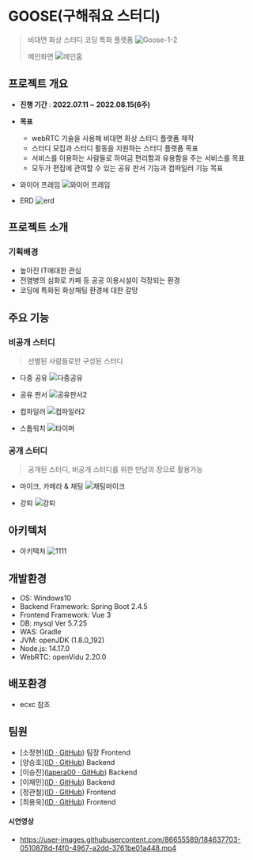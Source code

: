 # GOOSE(구해줘요 스터디)

>비대면 화상 스터디 코딩 특화 플랫폼 
![Goose-1-2](https://user-images.githubusercontent.com/86655589/184588991-bb65717d-ff72-40fc-8e3a-c8eb15819df4.png)
>
>
>메인화면
![메인홈](https://user-images.githubusercontent.com/86655589/184629331-e87e00d5-887a-4e07-8706-4d1d7eebeeb5.png)

## 프로젝트 개요

- **진행 기간** : **2022.07.11 ~ 2022.08.15(6주)**

- **목표**
  - webRTC 기술을 사용해 비대면 화상 스터디 플랫폼 제작
  - 스터디 모집과 스터디 활동을 지원하는 스터디 플랫폼 목표
  - 서비스를 이용하는 사람들로 하여금 편리함과 유용함을 주는 서비스를 목표
  - 모두가 편집에 관여할 수 있는 공유 판서 기능과 컴파일러 기능 목표
  

- 와이어 프레임
![와이어 프레임](https://user-images.githubusercontent.com/86655589/184591676-be098f63-7a07-45b8-9504-15e97387f857.png)

- ERD
![erd](https://user-images.githubusercontent.com/86655589/184592347-b8b6a17a-62b9-4272-a5e8-e2c31e3e8365.png)



## 프로젝트 소개

### 기획배경

- 높아진 IT에대한 관심
- 전염병의 심화로 카페 등 공공 이용시설이 걱정되는 환경
- 코딩에 특화된 화상채팅 환경에 대한 갈망



## 주요 기능



### 비공개 스터디
> 선별된 사람들로만 구성된 스터디
- 다중 공유
![다중공유](https://user-images.githubusercontent.com/86655589/184599253-53cc9fe8-e0fa-44aa-b0ec-9ea65eb2af98.gif)

- 공유 판서
![공유판서2](https://user-images.githubusercontent.com/86655589/184804050-9d157aeb-6e8f-4af8-a140-927a6b2f9819.gif)

- 컴파일러
![컴파일러2](https://user-images.githubusercontent.com/86655589/184805481-5aa2c663-4c12-4871-acfd-704e0b2dae4e.gif)


- 스톱워치
![타이머](https://user-images.githubusercontent.com/86655589/184599763-33ef3ac7-511f-40b3-a8eb-f179001d7755.gif)



### 공개 스터디
> 공개된 스터디, 비공개 스터디를 위한 만남의 장으로 활용가능
- 마이크, 카메라 & 채팅
![채팅마이크](https://user-images.githubusercontent.com/86655589/184601420-d76bbf40-e8ac-4598-87af-4fb07c8afe03.gif)

- 강퇴
![강퇴](https://user-images.githubusercontent.com/86655589/184600601-61132c9f-a554-4740-882c-a90c7ee5af81.gif)



## 아키텍처
- 아키텍처
![1111](https://user-images.githubusercontent.com/86655589/184800962-77e8e8d0-553e-4289-b9a4-1b857b7b0b08.jpg)



## 개발환경
- OS: Windows10
- Backend Framework: Spring Boot 2.4.5
- Frontend Framework: Vue 3
- DB: mysql Ver 5.7.25
- WAS: Gradle
- JVM: openJDK (1.8.0_192)
- Node.js: 14.17.0
- WebRTC: openVidu 2.20.0

## 배포환경
- ecxc 참조

## 팀원

- [소정현]([ID · GitHub](https://github.com/)) 팀장 Frontend
- [양승호]([ID · GitHub](https://github.com/)) Backend
- [이승진]([lapera00 · GitHub](https://github.com/lapera00)) Backend
- [이재민]([ID · GitHub](https://github.com/)) Backend
- [정관철]([ID · GitHub](https://github.com/)) Frontend
- [최용욱]([ID · GitHub](https://github.com/)) Frontend


#### 시연영상
- https://user-images.githubusercontent.com/86655589/184637703-0510878d-f4f0-4967-a2dd-3761be01a448.mp4
